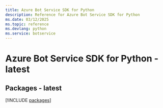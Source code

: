 ```yaml
---
title: Azure Bot Service SDK for Python
description: Reference for Azure Bot Service SDK for Python
ms.date: 03/12/2025
ms.topic: reference
ms.devlang: python
ms.service: botservice
---
```

# Azure Bot Service SDK for Python - latest
## Packages - latest
[!INCLUDE [packages](bot-service-index.md)]
